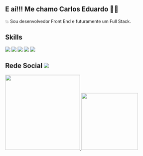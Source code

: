 ## E aí!!! Me chamo Carlos Eduardo 🤙😛

💥 Sou desenvolvedor Front End e futuramente um Full Stack.

## Skills
<img src="https://img.shields.io/badge/HTML5-E34F26?style=for-the-badge&logo=html5&logoColor=white" /> <img src="https://img.shields.io/badge/CSS3-1572B6?style=for-the-badge&logo=css3&logoColor=white" />  <img src="https://img.shields.io/badge/JavaScript-F7DF1E?style=for-the-badge&logo=javascript&logoColor=black" /> <img src="https://img.shields.io/badge/Visual_Studio_Code-0078D4?style=for-the-badge&logo=visual%20studio%20code&logoColor=white" /> <img src="https://img.shields.io/badge/GIT-E44C30?style=for-the-badge&logo=git&logoColor=white" /> 

## Rede Social <a href="https://www.linkedin.com/in/carlos-eduardo-sousa-silva-35297a1ba/"> <img src="https://img.shields.io/badge/LinkedIn-0077B5?style=for-the-badge&logo=linkedin&logoColor=white /n" /> 




<img height="240em" src="https://github-readme-stats.vercel.app/api/top-langs/?username=carlooss89&bg_color=00000000&https://github.com/anuraghazra/github-readme-stats" />
<img  height="182em" src="https://github-readme-stats.vercel.app/api?username=carlooss89&show_icons=true&bg_color=00000000" />










